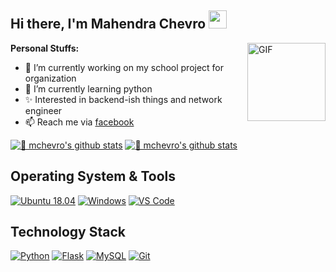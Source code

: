 ## Hi there, I'm Mahendra Chevro <img src="https://github.com/TheDudeThatCode/TheDudeThatCode/blob/master/Assets/Hi.gif" width="29px">

<img align="right" alt="GIF" height="125px" src="https://i.giphy.com/media/LMt9638dO8dftAjtco/200.webp" />

**Personal Stuffs:**
- 🔭 I’m currently working on my school project for organization
- 🐍 I’m currently learning python
- ✨ Interested in backend-ish things and network engineer
- 📫 Reach me via [facebook](https://www.facebook.com/mahendra.chevro)

[![🦉 mchevro's github stats](https://github-readme-stats.vercel.app/api?username=mchevro&show_icons=true&hide_border=true&hide=issues)](https://github.com/mchevro)
[![🦉 mchevro's github stats](https://github-readme-stats.vercel.app/api/top-langs/?username=mchevro&hide_langs_below=1)](https://github.com/mchevro)


## Operating System & Tools
[![Ubuntu 18.04](https://img.shields.io/badge/Ubuntu-18.04-%23de4815?style=flat-square&logo=ubuntu)](https://ubuntu.com/)
[![Windows](https://img.shields.io/badge/Windows-10-%23007ACC?style=flat-square&logo=windows)](https://www.microsoft.com/en-us/software-download/windows10)
[![VS Code](https://img.shields.io/badge/IDE-VSCode-%23007ACC?style=flat-square&logo=Visual-studio-code)](https://code.visualstudio.com/)

## Technology Stack
[![Python](https://img.shields.io/badge/-Python-3776AB?style=flat-square&logo=python&logoColor=ffffff)](https://www.python.org/)
[![Flask](https://img.shields.io/badge/-Flask-000000?style=flat-square&logo=Flask&logoColor=ffffff)](https://flask.palletsprojects.com/)
[![MySQL](https://img.shields.io/badge/-MySQL-4479A1?style=flat-square&logo=MySQL&logoColor=ffffff)](https://www.mysql.com/)
[![Git](https://img.shields.io/badge/-Git-%23F05032?style=flat-square&logo=git&logoColor=%23ffffff)](https://git-scm.com/)
